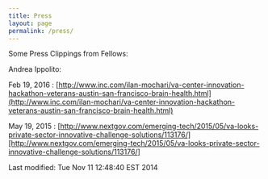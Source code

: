 ```yaml
---
title: Press
layout: page
permalink: /press/
---
```


Some Press Clippings from Fellows:

Andrea Ippolito:

Feb 19, 2016 : [http://www.inc.com/ilan-mochari/va-center-innovation-hackathon-veterans-austin-san-francisco-brain-health.html](http://www.inc.com/ilan-mochari/va-center-innovation-hackathon-veterans-austin-san-francisco-brain-health.html)

May 19, 2015 : [http://www.nextgov.com/emerging-tech/2015/05/va-looks-private-sector-innovative-challenge-solutions/113176/][http://www.nextgov.com/emerging-tech/2015/05/va-looks-private-sector-innovative-challenge-solutions/113176/]

<!-- hhmts start -->Last modified: Tue Nov 11 12:48:40 EST 2014 <!-- hhmts end -->
